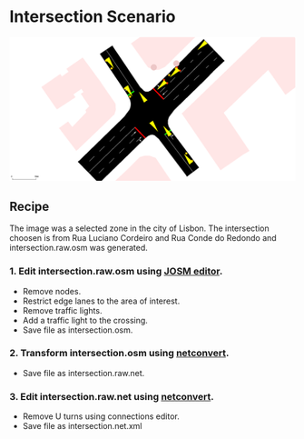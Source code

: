 # Intersection Scenario

![alt text](pics/intersection.png)

## Recipe

The image was a selected zone in the city of Lisbon. The intersection choosen is from Rua Luciano Cordeiro and Rua Conde do Redondo and intersection.raw.osm was generated.

### 1. Edit intersection.raw.osm using [JOSM editor](https://josm.openstreetmap.de/).

- Remove nodes.
- Restrict edge lanes to the area of interest.
- Remove traffic lights.
- Add a traffic light to the crossing.
- Save file as intersection.osm.

### 2. Transform intersection.osm using [netconvert](http://sumo.sourceforge.net/userdoc/NETCONVERT.html).

- Save file as intersection.raw.net.

### 3. Edit intersection.raw.net using [netconvert](https://sumo.dlr.de/docs/NETEDIT.html).

- Remove U turns using connections editor.
- Save file as intersection.net.xml

